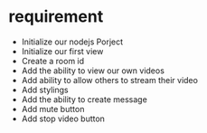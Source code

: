 # requirement 

- Initialize our nodejs Porject      
- Initialize our first view        
- Create a room id                          
- Add the ability to view our own videos  
- Add ability to allow others to stream their video
- Add stylings
- Add the ability to create message
- Add mute button
- Add stop video button
